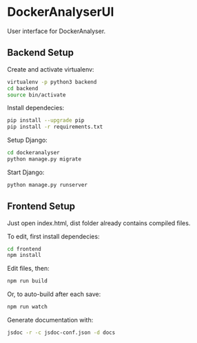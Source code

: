 # DockerAnalyserUI

User interface for DockerAnalyser.

## Backend Setup

Create and activate virtualenv:
```sh
virtualenv -p python3 backend
cd backend
source bin/activate
```

Install dependecies:
```sh
pip install --upgrade pip
pip install -r requirements.txt
```

Setup Django:
```sh
cd dockeranalyser
python manage.py migrate
```

Start Django:
```sh
python manage.py runserver
```

## Frontend Setup
Just open index.html, dist folder already contains compiled files.

To edit, first install dependecies:
```sh
cd frontend
npm install
```

Edit files, then:
```sh
npm run build
```
Or, to auto-build after each save:
```sh
npm run watch
```

Generate documentation with:
```sh
jsdoc -r -c jsdoc-conf.json -d docs
```
